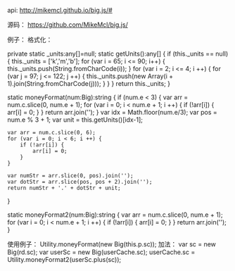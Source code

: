api:	http://mikemcl.github.io/big.js/#

源码：	https://github.com/MikeMcl/big.js/

例子：
格式化：

private static _units:any[]=null;
static getUnits():any[] {
    if (this._units == null) {
        this._units = ['k','m','b'];
        for (var i = 65; i <= 90; i++) {
            this._units.push(String.fromCharCode(i));
        }
        for (var i = 2; i <= 4; i ++) {
            for (var j = 97; j <= 122; j ++) {
                this._units.push(new Array(i + 1).join(String.fromCharCode(j)));
            }
        }
    }
    return this._units;
}

static moneyFormat(num:Big):string {
    if (num.e < 3) {
        var arr = num.c.slice(0, num.e + 1);
        for (var i = 0; i < num.e + 1; i ++) {
            if (!arr[i]) {
                arr[i] = 0;
            }
        }
        return arr.join('');
    } 
    var idx = Math.floor(num.e/3);
    var pos = num.e % 3 + 1;
    var unit = this.getUnits()[idx-1];


    var arr = num.c.slice(0, 6);
    for (var i = 0; i < 6; i ++) {
        if (!arr[i]) {
            arr[i] = 0;
        }
    }

    var numStr = arr.slice(0, pos).join('');
    var dotStr = arr.slice(pos, pos + 2).join('');
    return numStr + '.' + dotStr + unit;
}

static moneyFormat2(num:Big):string {
        var arr = num.c.slice(0, num.e + 1);
        for (var i = 0; i < num.e + 1; i ++) {
            if (!arr[i]) {
                arr[i] = 0;
            }
        }
        return arr.join('');
}

使用例子：
Utility.moneyFormat(new Big(this.p.sc));
加法：
var sc = new Big(rd.sc);
var userSc = new Big(userCache.sc);
userCache.sc = Utility.moneyFormat2(userSc.plus(sc));

